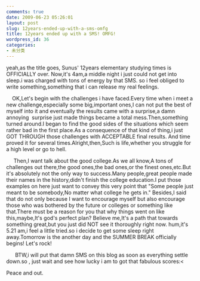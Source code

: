 ```yaml
---
comments: true
date: 2009-06-23 05:26:01
layout: post
slug: 12years-ended-up-with-a-sms-omfg
title: 12years ended up with a SMS! OMFG!
wordpress_id: 36
categories:
- 未分类
---
```


yeah,as the title goes, Sunus' 12years elementary studying times is OFFICIALLY over. Now,it's 4am,a middle night i just could not get into sleep.i was charged with tons of energy by that SMS. so i feel obliged to write something,something that i can release my real feelings. 




    OK,Let's begin with the challenges i have faced.Every time when i meet a new challenge,especially some big,important ones,I can not put the best of myself into it and eventually the results came with a surprise,a damn annoying  surprise just made things became a total mess.Then,something turned around.I began to find the good sides of the situations which seem rather bad in the first place.As a consequence of that kind of thing,i just GOT THROUGH those challenges with ACCEPTABLE final results. And time proved it for several times.Alright,then,Such is life,whether you struggle for a high level or go to hell. 




     Then,I want talk about the good college.As we all know,A tons of challenges out there,the good ones,the bad ones,or the finest ones,etc.But it's absolutely not the only way to success.Many people,great people made their names in the history,didn't finish the college education.I put those examples on here just want to convey this very point that "Some people just meant to be somebody,No matter what college he gets in." Besides,I said that do not only because I want to encourage myself but also encourage those who was bothered by the future or colleges or something like that.There must be a reason for you that why things went on like this,maybe,It's god's perfect plan? Believe me,It's a path that towards something great,but you just did NOT see it thoroughly right now. hum,it's 5.21 am,i feel a little tried.so i decide to get some sleep right away.Tomorrow is the another day and the SUMMER BREAK officially begins! Let's rock! 




      BTW,i will put that damn SMS on this blog as soon as everything settle down.so , just wait and see how lucky i am to got that fabulous scores:<




Peace and out. 

  

